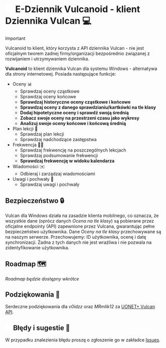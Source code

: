 # <img src="https://github.com/marciweleq/VulcanForWindows/blob/master/VulcanForWindows/Assets/Pupil/Happy.png" width="25" height="25"/> E-Dziennik Vulcanoid - klient Dziennika Vulcan 💻

> [!Important]
> Vulcanoid to klient, który korzysta z API dziennika Vulcan - nie jest oficjalnym tworem żadnej firmy/organizacji bezpośrednio związanej z rozwijaniem i utrzymywaniem dziennika.
> 
**Vulcanoid** to klient dziennika Vulcan dla systemu Windows - alternatywa dla strony internetowej. Posiada następujące funkcje:
+ Oceny 📊
	+ Sprawdzaj oceny cząstkowe
	+ Sprawdzaj oceny końcowe
	+ **Sprawdzaj historyczne oceny cząstkowe i końcowe**
 	+ **Sprawdzaj oceny z danego sprawdzianiu/kartkówki na tle klasy**
	+ **Dodaj hipotetyczne oceny i sprawdź swoją średnią**
 	+ **Zobacz swoje oceny na przestrzeni czasu jako wykresy**
	+ **Analizuj swoje oceny końcowe i końcową średnią**
+ Plan lekcji 📅
	+ Sprawdzaj plan lekcji
	+ Sprawdzaj nadchodzące zastępstwa
+ Frekwencja 👨‍🎓
	+ Sprawdzaj frekwencję na poszczególnych lekcjach
	+ Sprawdzaj podsumowanie frekwencji
 	+ **Sprawdzaj frekwencję w widoku kalendarza**
+ Wiadomości ✉️
	+ Odbieraj i zarządzaj wiadomościami
+ Uwagi i pochwały 🌟
	+ Sprawdzaj uwagi i pochwały 

## Bezpieczeństwo 🔒
Vulcan dla Windows działa na zasadzie klienta mobilnego, co oznacza, że wszystkie dane (oprócz danych *Ocena na tle klasy*) są pobierane przez oficjalne endpointy (API) zapewnione przez Vulcana, gwarantując pełne bezpieczeństwo użytkownika.
Dane *Oceny na tle klasy* przechowywane są na naszym serwerze. Przechowujemy: ID użytkownika, ocenę i datę synchronizacji. Żadna z tych danych nie jest wrażliwa i nie pozwala na zidentyfikowanie użytkownika.

## Roadmap 🗺️
*Roadmap będzie dostępny wkrótce*

## Podziękowania 🙏
Serdeczne podziękowania dla *v0idzz* oraz *MRmlik12* za [UONET+ Vulcan API](https://github.com/Vulcanova/Vulcanova.Uonet/tree/3795b85b29a838624622eaf9cb97bb0b09b73dcb).

## <img src="https://github.com/marciweleq/VulcanForWindows/blob/master/VulcanForWindows/Assets/Pupil/Sad.png" width="20" height="20"/> Błędy i sugestie 🐞
W przypadku znalezienia błędu proszę o zgłoszenie go w zakładce [Issues](https://github.com/marciweleq/VulcanForWindows/issues).

